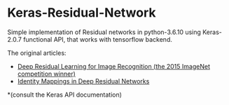 # Keras-Residual-Network

Simple implementation of Residual networks in python-3.6.10 using Keras-2.0.7 functional API, that works with tensorflow backend.

The original articles:
* [Deep Residual Learning for Image Recognition (the 2015 ImageNet competition winner)](https://arxiv.org/abs/1512.03385)
* [Identity Mappings in Deep Residual Networks](https://arxiv.org/abs/1603.05027)

*(consult the Keras API documentation)
